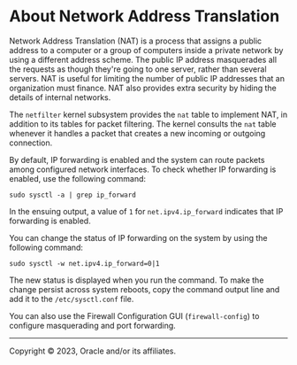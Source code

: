# About Network Address Translation

Network Address Translation \(NAT\) is a process that assigns a public address to a computer or a group of computers inside a private network by using a different address scheme. The public IP address masquerades all the requests as though they're going to one server, rather than several servers. NAT is useful for limiting the number of public IP addresses that an organization must finance. NAT also provides extra security by hiding the details of internal networks.

The `netfilter` kernel subsystem provides the `nat` table to implement NAT, in addition to its tables for packet filtering. The kernel consults the `nat` table whenever it handles a packet that creates a new incoming or outgoing connection.

By default, IP forwarding is enabled and the system can route packets among configured network interfaces. To check whether IP forwarding is enabled, use the following command:

```
sudo sysctl -a | grep ip_forward
```

In the ensuing output, a value of `1` for `net.ipv4.ip_forward` indicates that IP forwarding is enabled.

You can change the status of IP forwarding on the system by using the following command:

```
sudo sysctl -w net.ipv4.ip_forward=0|1
```

The new status is displayed when you run the command. To make the change persist across system reboots, copy the command output line and add it to the `/etc/sysctl.conf` file.

You can also use the Firewall Configuration GUI \(`firewall-config`\) to configure masquerading and port forwarding.

---

Copyright © 2023, Oracle and/or its affiliates.

